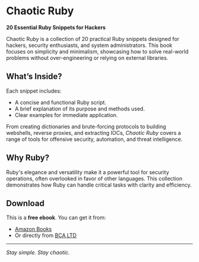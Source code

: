 # Chaotic Ruby  
**20 Essential Ruby Snippets for Hackers**  

Chaotic Ruby is a collection of 20 practical Ruby snippets designed for hackers, security enthusiasts, and system administrators. This book focuses on simplicity and minimalism, showcasing how to solve real-world problems without over-engineering or relying on external libraries.  

## What’s Inside?  
Each snippet includes:  
- A concise and functional Ruby script.  
- A brief explanation of its purpose and methods used.  
- Clear examples for immediate application.  

From creating dictionaries and brute-forcing protocols to building webshells, reverse proxies, and extracting IOCs, *Chaotic Ruby* covers a range of tools for offensive security, automation, and threat intelligence.  

## Why Ruby?  
Ruby's elegance and versatility make it a powerful tool for security operations, often overlooked in favor of other languages. This collection demonstrates how Ruby can handle critical tasks with clarity and efficiency.  

## Download
This is a **free ebook**. You can get it from:
- [Amazon Books](https://amazon.com)
- Or directly from [BCA LTD](https://bca.ltd/ChaoticRuby)

---

*Stay simple. Stay chaotic.*  
